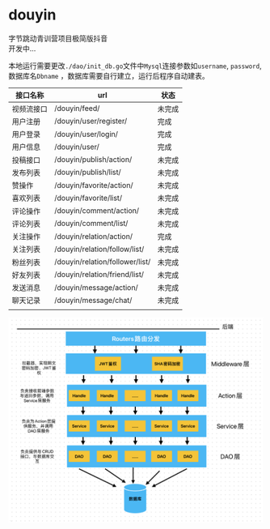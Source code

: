 # douyin
字节跳动青训营项目极简版抖音 </br>
开发中...

本地运行需要更改`./dao/init_db.go`文件中`Mysql`连接参数如`username`, `password`, 数据库名`Dbname`
，数据库需要自行建立，运行后程序自动建表。

| 接口名称   | url                             | 状态 |
| ---------- | ------------------------------- | ---- |
| 视频流接口 | /douyin/feed/                   | 未完成 |
| 用户注册   | /douyin/user/register/          | 完成 |
| 用户登录   | /douyin/user/login/             | 完成 |
| 用户信息   | /douyin/user/                   | 完成 |
| 投稿接口   | /douyin/publish/action/         | 未完成 |
| 发布列表   | /douyin/publish/list/           | 未完成 |
| 赞操作     | /douyin/favorite/action/        | 未完成 |
| 喜欢列表   | /douyin/favorite/list/          | 未完成 |
| 评论操作   | /douyin/comment/action/         | 未完成 |
| 评论列表   | /douyin/comment/list/           | 未完成 |
| 关注操作   | /douyin/relation/action/        | 完成 |
| 关注列表   | /douyin/relation/follow/list/   | 未完成 |
| 粉丝列表   | /douyin/relation/follower/list/ | 未完成 |
| 好友列表   | /douyin/relation/friend/list/   | 未完成 |
| 发送消息   | /douyin/message/action/         | 未完成 |
| 聊天记录   | /douyin/message/chat/           | 未完成 |
|            |                                 |      |

![](server_architecture.jpg)

